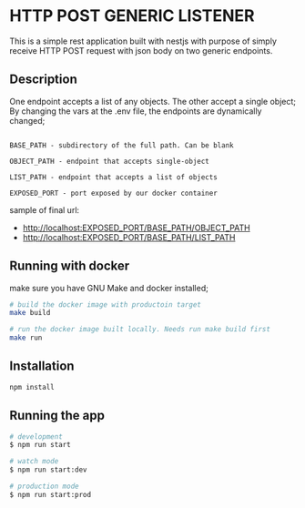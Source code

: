 # HTTP POST GENERIC LISTENER

This is a simple rest application built with nestjs with purpose of simply receive HTTP POST request with json body on two generic endpoints.

## Description

One endpoint accepts a list of any objects. The other accept a single object;
By changing the vars at the .env file, the endpoints are dynamically changed;

```envfile

BASE_PATH - subdirectory of the full path. Can be blank

OBJECT_PATH - endpoint that accepts single-object

LIST_PATH - endpoint that accepts a list of objects

EXPOSED_PORT - port exposed by our docker container
```

sample of final url:

- <http://localhost:EXPOSED_PORT/BASE_PATH/OBJECT_PATH>
- <http://localhost:EXPOSED_PORT/BASE_PATH/LIST_PATH>

## Running with docker

make sure you have GNU Make and docker installed;

```bash
# build the docker image with productoin target
make build
```

```bash
# run the docker image built locally. Needs run make build first
make run
```

## Installation

```bash
npm install
```

## Running the app

```bash
# development
$ npm run start

# watch mode
$ npm run start:dev

# production mode
$ npm run start:prod
```
